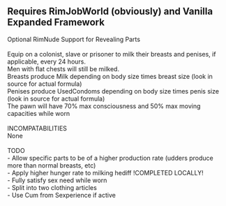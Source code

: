 <p><h2>Requires RimJobWorld (obviously) and Vanilla Expanded Framework</h2>
Optional RimNude Support for Revealing Parts<br>
<br>
Equip on a colonist, slave or prisoner to milk their breasts and penises, if applicable, every 24 hours.<br>
Men with flat chests will still be milked.<br>
Breasts produce Milk depending on body size times breast size (look in source for actual formula)<br>
Penises produce UsedCondoms depending on body size times penis size (look in source for actual formula)<br>
The pawn will have 70% max consciousness and 50% max moving capacities while worn<br>
<br>
INCOMPATABILITIES<br>
None<br>
<br>
TODO<br>
- Allow specific parts to be of a higher production rate (udders produce more than normal breasts, etc)<br>
- Apply higher hunger rate to milking hediff !COMPLETED LOCALLY! <br>
- Fully satisfy sex need while worn<br>
- Split into two clothing articles<br>
- Use Cum from Sexperience if active<br>
</p>
